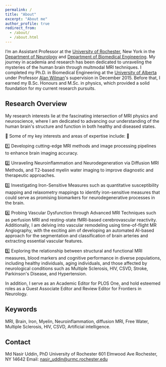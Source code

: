 ```yaml
---
permalink: /
title: "About"
excerpt: "About me"
author_profile: true
redirect_from: 
  - /about/
  - /about.html
---
```



I’m an Assistant Professor at the [University of Rochester](https://www.rochester.edu/), New York in the [Department of Neurology](https://www.urmc.rochester.edu/neurology.aspx) and [Department of Biomedical Engineering](http://www.hajim.rochester.edu/bme/). My journey in academia and research has been dedicated to unraveling the mysteries of the human brain through multmodal MRI techniques. I completed my Ph.D. in Biomedical Engineering at the [University of Alberta](https://www.ualberta.ca/index.html) under Professor [Alan Wilman](https://www.ualberta.ca/biomedical-engineering/research/peter-s-allen-mr-research-centre/research-team/dr-alan-wilman.html)'s supervision in December 2015. Before that, I earned my B.Sc. Honours and M.Sc. in physics, which provided a solid foundation for my current research pursuits. 

## Research Overview
My research interests lie at the fascinating intersection of MRI physics and neuroscience, where I am dedicated to advancing our understanding of the human brain's structure and function in both healthy and diseased states. 

🌟 Some of my key interests and areas of expertise include: 🌟

1️⃣ Developing cutting-edge MRI methods and image processing pipelines to enhance brain imaging accuracy.

2️⃣ Unraveling Neuroinflammation and Neurodegeneration via Diffusion MRI Methods, and T2-based myelin water imaging to improve diagnostic and therapeutic approaches.

3️⃣ Investigating Iron-Sensitive Measures such as quantitative susceptibility mapping and relaxometry mappings to identify iron-sensitive measures that could serve as promising biomarkers for neurodegenerative processes in the brain.

4️⃣ Probing Vascular Dysfunction through Advanced MRI Techniques such as perfusion MRI and resting-state fMRI-based cerebrovascular reactivity. Additionally, I am delving into vascular remodeling using time-of-flight MR Angiography, with the exciting aim of developing an automated AI-based approach for the segmentation and classification of brain arteries and extracting essential vascular features.

5️⃣ Exploring the relationship between structural and functional MRI measures, blood markers and cognitive performance in diverse populations, including healthy individuals, aging individuals, and those affected by neurological conditions such as Multiple Sclerosis, HIV, CSVD, Stroke, Parkinson's Disease, and Hypertension.

In addition, I serve as an Academic Editor for PLOS One, and hold esteemed roles as a Guest Associate Editor and Review Editor for Frontiers in Neurology.


## Keywords
MRI, Brain, Iron, Myelin, Neuroinflammation, diffusion MRI, Free Water, Multiple Sclerosis, HIV, CSVD, Artificial intelligence.

## Contact
Md Nasir Uddin, PhD
University of Rochester
601 Elmwood Ave
Rochester, NY 14642
Email: nasir_uddin@urmc.rochester.edu
